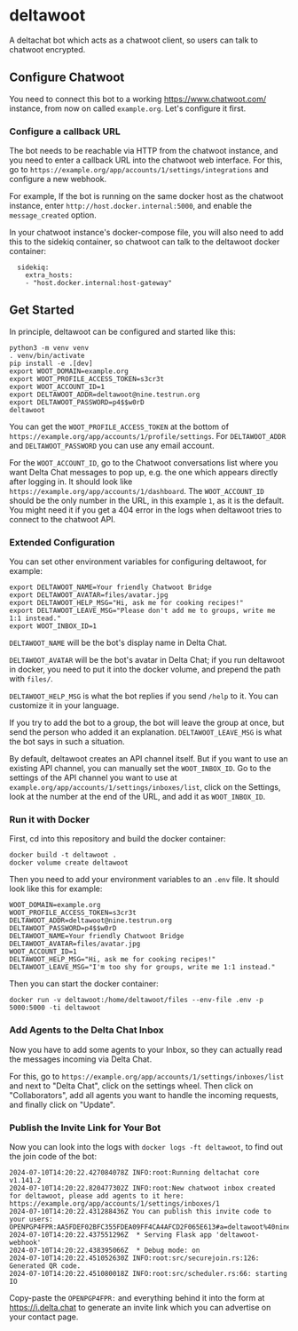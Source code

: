 # deltawoot

A deltachat bot which acts as a chatwoot client,
so users can talk to chatwoot encrypted.


## Configure Chatwoot

You need to connect this bot to a working <https://www.chatwoot.com/> instance,
from now on called `example.org`.
Let's configure it first.


### Configure a callback URL

The bot needs to be reachable via HTTP from the chatwoot instance,
and you need to enter a callback URL into the chatwoot web interface.
For this, go to `https://example.org/app/accounts/1/settings/integrations`
and configure a new webhook.

For example,
If the bot is running on the same docker host as the chatwoot instance,
enter `http://host.docker.internal:5000`,
and enable the `message_created` option.

In your chatwoot instance's docker-compose file,
you will also need to add this to the sidekiq container,
so chatwoot can talk to the deltawoot docker container:

```
  sidekiq:
    extra_hosts:
    - "host.docker.internal:host-gateway"
```


## Get Started

In principle, deltawoot can be configured and started like this:

```
python3 -m venv venv
. venv/bin/activate
pip install -e .[dev]
export WOOT_DOMAIN=example.org
export WOOT_PROFILE_ACCESS_TOKEN=s3cr3t
export WOOT_ACCOUNT_ID=1
export DELTAWOOT_ADDR=deltawoot@nine.testrun.org
export DELTAWOOT_PASSWORD=p4$$w0rD
deltawoot
```

You can get the `WOOT_PROFILE_ACCESS_TOKEN`
at the bottom of `https://example.org/app/accounts/1/profile/settings`.
For `DELTAWOOT_ADDR`
and `DELTAWOOT_PASSWORD`
you can use any email account.

For the `WOOT_ACCOUNT_ID`,
go to the Chatwoot conversations list
where you want Delta Chat messages to pop up,
e.g. the one which appears directly after logging in.
It should look like `https://example.org/app/accounts/1/dashboard`.
The `WOOT_ACCOUNT_ID` should be the only number in the URL,
in this example `1`, as it is the default.
You might need it if you get a 404 error in the logs
when deltawoot tries to connect to the chatwoot API.


### Extended Configuration

You can set other environment variables for configuring deltawoot,
for example:

```
export DELTAWOOT_NAME=Your friendly Chatwoot Bridge
export DELTAWOOT_AVATAR=files/avatar.jpg
export DELTAWOOT_HELP_MSG="Hi, ask me for cooking recipes!"
export DELTAWOOT_LEAVE_MSG="Please don't add me to groups, write me 1:1 instead."
export WOOT_INBOX_ID=1
```

`DELTAWOOT_NAME` will be the bot's display name in Delta Chat.

`DELTAWOOT_AVATAR` will be the bot's avatar in Delta Chat;
if you run deltawoot in docker,
you need to put it into the docker volume,
and prepend the path with `files/`.

`DELTAWOOT_HELP_MSG` is what the bot replies
if you send `/help` to it.
You can customize it in your language.

If you try to add the bot to a group,
the bot will leave the group at once,
but send the person who added it an explanation.
`DELTAWOOT_LEAVE_MSG` is what the bot says
in such a situation.

By default, deltawoot creates an API channel itself.
But if you want to use an existing API channel,
you can manually set the `WOOT_INBOX_ID`.
Go to the settings of the API channel you want to use
at `example.org/app/accounts/1/settings/inboxes/list`,
click on the Settings,
look at the number at the end of the URL,
and add it as `WOOT_INBOX_ID`.


### Run it with Docker

First, cd into this repository and build the docker container:

```
docker build -t deltawoot .
docker volume create deltawoot
```

Then you need to add your environment variables to an `.env` file.
It should look like this for example:

```
WOOT_DOMAIN=example.org
WOOT_PROFILE_ACCESS_TOKEN=s3cr3t
DELTAWOOT_ADDR=deltawoot@nine.testrun.org
DELTAWOOT_PASSWORD=p4$$w0rD
DELTAWOOT_NAME=Your friendly Chatwoot Bridge
DELTAWOOT_AVATAR=files/avatar.jpg
WOOT_ACCOUNT_ID=1
DELTAWOOT_HELP_MSG="Hi, ask me for cooking recipes!"
DELTAWOOT_LEAVE_MSG="I'm too shy for groups, write me 1:1 instead."
```

Then you can start the docker container:

```
docker run -v deltawoot:/home/deltawoot/files --env-file .env -p 5000:5000 -ti deltawoot
```


### Add Agents to the Delta Chat Inbox

Now you have to add some agents to your Inbox,
so they can actually read the messages
incoming via Delta Chat.

For this, go to `https://example.org/app/accounts/1/settings/inboxes/list`
and next to "Delta Chat",
click on the settings wheel.
Then click on "Collaborators",
add all agents you want to handle the incoming requests,
and finally click on "Update".


### Publish the Invite Link for Your Bot

Now you can look into the logs
with `docker logs -ft deltawoot`,
to find out the join code of the bot:

```
2024-07-10T14:20:22.427084078Z INFO:root:Running deltachat core v1.141.2
2024-07-10T14:20:22.820477302Z INFO:root:New chatwoot inbox created for deltawoot, please add agents to it here: https://example.org/app/accounts/1/settings/inboxes/1
2024-07-10T14:20:22.431288436Z You can publish this invite code to your users: OPENPGP4FPR:AA5FDEF02BFC355FDEA09FF4CA4AFCD2F065E613#a=deltawoot%40nine.testrun.org&n=deltawoot%40nine.testrun.org&i=q4DhTVr1T2A&s=mT3Bo9JDdVx
2024-07-10T14:20:22.437551296Z  * Serving Flask app 'deltawoot-webhook'
2024-07-10T14:20:22.438395066Z  * Debug mode: on
2024-07-10T14:20:22.451052630Z INFO:root:src/securejoin.rs:126: Generated QR code.
2024-07-10T14:20:22.451080018Z INFO:root:src/scheduler.rs:66: starting IO
```

Copy-paste the `OPENPGP4FPR:` and everything behind it
into the form at <https://i.delta.chat>
to generate an invite link which you can advertise on your contact page.

